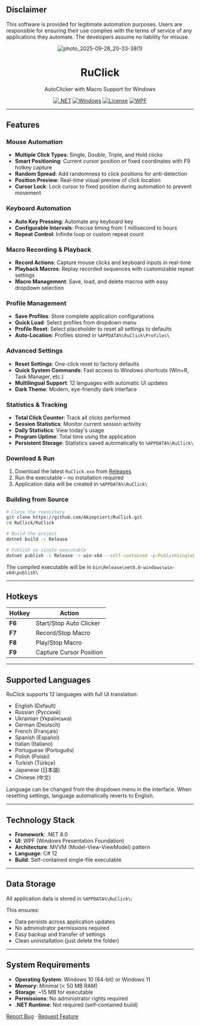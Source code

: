 ## Disclaimer

This software is provided for legitimate automation purposes. Users are responsible for ensuring their use complies with the terms of service of any applications they automate. The developers assume no liability for misuse.

<div align="center">

![photo_2025-09-28_20-33-38(1)](https://github.com/user-attachments/assets/bcd4418f-46c8-4ff2-9e48-521d010cf0f0)
  
# RuClick
AutoClicker with Macro Support for Windows

[![.NET](https://img.shields.io/badge/.NET-8.0-512BD4?logo=dotnet)](https://dotnet.microsoft.com/)
[![Windows](https://img.shields.io/badge/Windows-10%2F11-0078D6?logo=windows)](https://www.microsoft.com/windows)
[![License](https://img.shields.io/badge/License-MIT-green.svg)](LICENSE)
[![WPF](https://img.shields.io/badge/WPF-XAML-blue)](https://github.com/dotnet/wpf)

</div>

---

## Features

### Mouse Automation
- **Multiple Click Types**: Single, Double, Triple, and Hold clicks
- **Smart Positioning**: Current cursor position or fixed coordinates with F9 hotkey capture
- **Random Spread**: Add randomness to click positions for anti-detection
- **Position Preview**: Real-time visual preview of click location
- **Cursor Lock**: Lock cursor to fixed position during automation to prevent movement

### Keyboard Automation
- **Auto Key Pressing**: Automate any keyboard key
- **Configurable Intervals**: Precise timing from 1 millisecond to hours
- **Repeat Control**: Infinite loop or custom repeat count

### Macro Recording & Playback
- **Record Actions**: Capture mouse clicks and keyboard inputs in real-time
- **Playback Macros**: Replay recorded sequences with customizable repeat settings
- **Macro Management**: Save, load, and delete macros with easy dropdown selection

### Profile Management
- **Save Profiles**: Store complete application configurations
- **Quick Load**: Select profiles from dropdown menu
- **Profile Reset**: Select placeholder to reset all settings to defaults
- **Auto-Location**: Profiles stored in `%APPDATA%\RuClick\Profiles\`

### Advanced Settings
- **Reset Settings**: One-click reset to factory defaults
- **Quick System Commands**: Fast access to Windows shortcuts (Win+R, Task Manager, etc.)
- **Multilingual Support**: 12 languages with automatic UI updates
- **Dark Theme**: Modern, eye-friendly dark interface

### Statistics & Tracking
- **Total Click Counter**: Track all clicks performed
- **Session Statistics**: Monitor current session activity
- **Daily Statistics**: View today's usage
- **Program Uptime**: Total time using the application
- **Persistent Storage**: Statistics saved automatically to `%APPDATA%\RuClick\`

### Download & Run
1. Download the latest `RuClick.exe` from [Releases](../../releases)
2. Run the executable - no installation required
3. Application data will be created in `%APPDATA%\RuClick\`

### Building from Source
```bash
# Clone the repository
git clone https://github.com/Akzeptiert/RuClick.git
cd RuClick/RuClick

# Build the project
dotnet build -c Release

# Publish as single executable
dotnet publish -c Release -r win-x64 --self-contained -p:PublishSingleFile=true
```

The compiled executable will be in `bin\Release\net8.0-windows\win-x64\publish\`

---

## Hotkeys

| Hotkey | Action |
|--------|--------|
| **F6** | Start/Stop Auto Clicker |
| **F7** | Record/Stop Macro |
| **F8** | Play/Stop Macro |
| **F9** | Capture Cursor Position |

---

## Supported Languages

RuClick supports 12 languages with full UI translation:

- English (Default)
- Russian (Русский)
- Ukrainian (Українська)
- German (Deutsch)
- French (Français)
- Spanish (Español)
- Italian (Italiano)
- Portuguese (Português)
- Polish (Polski)
- Turkish (Türkçe)
- Japanese (日本語)
- Chinese (中文)

Language can be changed from the dropdown menu in the interface. When resetting settings, language automatically reverts to English.

---

## Technology Stack

- **Framework**: .NET 8.0
- **UI**: WPF (Windows Presentation Foundation)
- **Architecture**: MVVM (Model-View-ViewModel) pattern
- **Language**: C# 12
- **Build**: Self-contained single-file executable

---

## Data Storage

All application data is stored in `%APPDATA%\RuClick\`:

This ensures:
- Data persists across application updates
- No administrator permissions required
- Easy backup and transfer of settings
- Clean uninstallation (just delete the folder)

---

## System Requirements

- **Operating System**: Windows 10 (64-bit) or Windows 11
- **Memory**: Minimal (< 50 MB RAM)
- **Storage**: ~15 MB for executable
- **Permissions**: No administrator rights required
- **.NET Runtime**: Not required (self-contained build)

[Report Bug](../../issues) · [Request Feature](../../issues)
